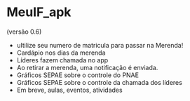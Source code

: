 # MeuIF_apk

(versão 0.6)

* ultilize seu numero de matricula para passar na Merenda!
* Cardápio nos dias da merenda
* Líderes fazem chamada no app
* Ao retirar a merenda, uma notificação é enviada.
* Gráficos SEPAE sobre o controle do PNAE
* Gráficos SEPAE sobre o controle da chamada dos líderes
* Em breve, aulas, eventos, atividades

